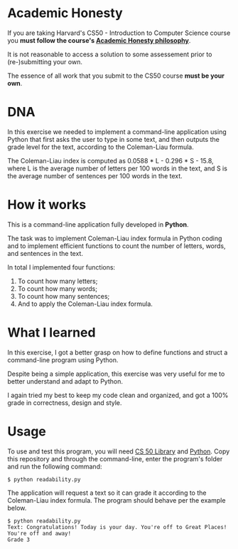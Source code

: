 # Academic Honesty
If you are taking Harvard's CS50 - Introduction to Computer Science course you **must follow the course's [Academic Honesty philosophy](https://cs50.harvard.edu/x/2021/honesty/)**.

It is not reasonable to access a solution to some assessement prior to (re-)submitting your own.

The essence of all work that you submit to the CS50 course **must be your own**. 

# DNA
In this exercise we needed to implement a command-line application using Python that first asks the user to type in some text, and then outputs the grade level for the text, according to the Coleman-Liau formula.

The Coleman-Liau index is computed as 0.0588 * L - 0.296 * S - 15.8, where L is the average number of letters per 100 words in the text, and S is the average number of sentences per 100 words in the text.

# How it works
This is a command-line application fully developed in **Python**.

The task was to implement Coleman-Liau index formula in Python coding and to implement efficient functions to count the number of letters, words, and sentences in the text.

In total I implemented four functions: 

1. To count how many letters;
2. To count how many words;
3. To count how many sentences;
4. And to apply the Coleman-Liau index formula.
  
# What I learned
In this exercise, I got a better grasp on how to define functions and struct a command-line program using Python. 

Despite being a simple application, this exercise was very useful for me to better understand and adapt to Python.

I again tried my best to keep my code clean and organized, and got a 100% grade in correctness, design and style.

# Usage
To use and test this program, you will need [CS 50 Library](https://cs50.readthedocs.io/libraries/cs50/python/) and [Python](https://www.python.org/downloads/). Copy this repository and through the command-line, enter the program's folder and run the following command:

    $ python readability.py

The application will request a text so it can grade it according to the Coleman-Liau index formula. The program should behave per the example below.

    $ python readability.py
    Text: Congratulations! Today is your day. You're off to Great Places! You're off and away!
    Grade 3
    
